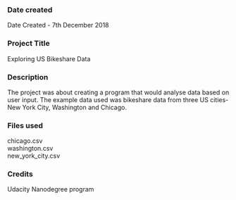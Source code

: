 ### Date created
Date Created - 7th December 2018

### Project Title
Exploring US Bikeshare Data

### Description
The project was about creating a program that would analyse data based on user input. The example data used was bikeshare data from three US cities- New York City, Washington and Chicago.

### Files used
chicago.csv  
washington.csv  
new_york_city.csv

### Credits
Udacity Nanodegree program
